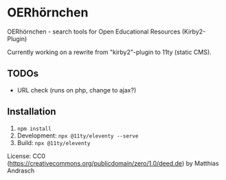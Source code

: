 # OERhörnchen
OERhörnchen - search tools for Open Educational Resources (Kirby2-Plugin)

Currently working on a rewrite from "kirby2"-plugin to 11ty (static CMS).

## TODOs

- URL check (runs on php, change to ajax?)

## Installation

1. `npm install`
2. Development: `npx @11ty/eleventy --serve`
3. Build: `npx @11ty/eleventy`

License: CC0 (https://creativecommons.org/publicdomain/zero/1.0/deed.de) by Matthias Andrasch
